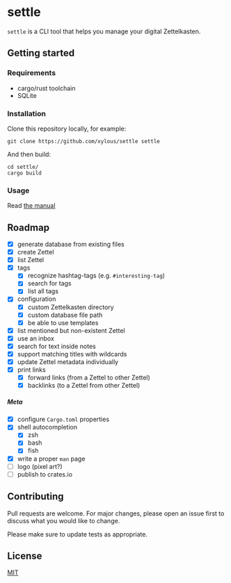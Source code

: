 # settle

`settle` is a CLI tool that helps you manage your digital Zettelkasten.

## Getting started

### Requirements

* cargo/rust toolchain
* SQLite

### Installation

Clone this repository locally, for example:

```
git clone https://github.com/xylous/settle settle
```

And then build:

```
cd settle/
cargo build
```

### Usage

Read [the manual](./doc/settle.1.md)

## Roadmap

- [x] generate database from existing files
- [x] create Zettel
- [x] list Zettel
- [x] tags
    - [x] recognize hashtag-tags (e.g. `#interesting-tag`)
    - [x] search for tags
    - [x] list all tags
- [x] configuration
    - [x] custom Zettelkasten directory
    - [x] custom database file path
    - [x] be able to use templates
- [x] list mentioned but non-existent Zettel
- [x] use an inbox
- [x] search for text inside notes
- [x] support matching titles with wildcards
- [x] update Zettel metadata individually
- [x] print links
    - [x] forward links (from a Zettel to other Zettel)
    - [x] backlinks (to a Zettel from other Zettel)

##### Meta

- [x] configure `Cargo.toml` properties
- [x] shell autocompletion
    - [x] zsh
    - [x] bash
    - [x] fish
- [x] write a proper `man` page
- [ ] logo (pixel art?)
- [ ] publish to crates.io

## Contributing

Pull requests are welcome. For major changes, please open an issue first to
discuss what you would like to change.

Please make sure to update tests as appropriate.

## License

[MIT](LICENSE)
